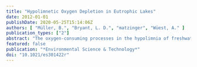```yaml
---
title: "Hypolimnetic Oxygen Depletion in Eutrophic Lakes"
date: 2012-01-01
publishDate: 2020-05-25T15:14:06Z
authors: [ "Müller, B.", "Bryant, L. D.", "matzinger", "Wüest, A." ]
publication_types: ["2"]
abstract: "The oxygen-consuming processes in the hypolimnia of freshwater lakes leading to deep-water anoxia are still not well understood, thereby constraining suitable management concepts. This study presents data obtained from 11 eutrophic lakes and suggests a model describing the consumption of dissolved oxygen (O2) in the hypolimnia of eutrophic lakes as a result of only two fundamental processes: O2 is consumed (i) by settled organic material at the sediment surface and (ii) by reduced substances diffusing from the sediment. Apart from a lake’s productivity, its benthic O2 consumption depends on the O2 concentration in the water overlying the sediment and the molecular O2 diffusion to the sediment. On the basis of observational evidence of long-term monitoring data from 11 eutrophic lakes, we found that the areal hypolimnetic mineralization rate ranging from 0.47 to 1.31 g ofO2 m-2 d-1 (average 0.90 ± 0.30) is a function of (i) a benthic flux of reduced substances (0.37 ± 0.12 g ofO2 m-2 d-1) and (ii) an O2 consumption which linearly increases with the mean hypolimnion thickness (zH)upto ~25 m. This model has important implications for predicting and interpreting the response of lakes and reservoirs to restoration measures."
featured: false
publication: "*Environmental Science & Technology*"
doi: "10.1021/es301422r"
---
```


